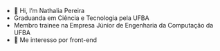 - 👋 Hi, I’m Nathalia Pereira
- Graduanda em Ciência e Tecnologia pela UFBA
- Membro trainee na Empresa Júnior de Engenharia da Computação da UFBA
- 👀 Me interesso por front-end
